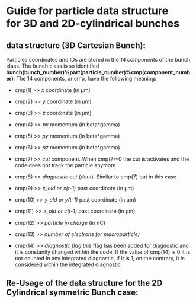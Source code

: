 # Guide for **particle data structure** <br/> for 3D and 2D-cylindrical bunches

## data structure (3D Cartesian Bunch):
Particles coordinates and IDs are stored in the *14 components* of the bunch class. The bunch class is so identified **bunch(bunch_number)%part(particle_number)%cmp(component_number)**. The 14 components, or cmp, have the following meaning:  
+ cmp(1) >> *x* coordinate (in µm)
+ cmp(2) >> *y* coordinate (in µm)
+ cmp(3) >> *z* coordinate (in µm)
+ cmp(4) >> *px* momentum (in beta*gamma)
+ cmp(5) >> *py* momentum (in beta*gamma)
+ cmp(6) >> *pz* momentum (in beta*gamma)


+ cmp(7) >> *cut* component. When cmp(7)=0 the cut is activates and the code does not track the particle anymore
+ cmp(8) >> *diagnostic cut* (*dcut*). Similar to cmp(7) but in this case


+ cmp(9)  >> *x_old or x(t-1)* past coordinate (in µm)
+ cmp(10)  >> *y_old or y(t-1)* past coordinate (in µm)
+ cmp(11)  >> *z_old or z(t-1)* past coordinate (in µm)


+ cmp(12)  >> *particle in charge* (in nC)
+ cmp(13)  >> *number of electrons for macroparticle)*


+ cmp(14)  >> *diagnostic flag* this flag has been added for diagnostic and it is constantly changed within the code. If the value of cmp(14) is 0 it is not counted in any integrated diagnostic, if it is 1, on the contrary, it is considered within the integrated diagnostic

## Re-Usage of the data structure for the 2D Cylindrical symmetric Bunch case:
